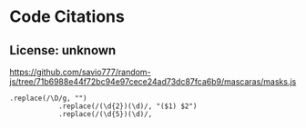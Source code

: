 # Code Citations

## License: unknown
https://github.com/savio777/random-js/tree/71b6988e44f72bc94e97cece24ad73dc87fca6b9/mascaras/masks.js

```
.replace(/\D/g, "")
            .replace(/(\d{2})(\d)/, "($1) $2")
            .replace(/(\d{5})(\d)/,
```


